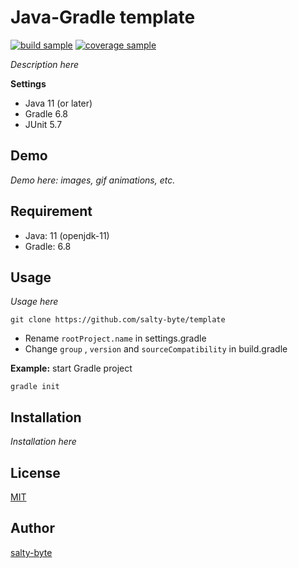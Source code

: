 # Java-Gradle template

[![build sample](https://img.shields.io/badge/build-passing-brightgreen)](https://shields.io/category/build)
[![coverage sample](https://img.shields.io/badge/coverage-100%25-brightgreen)](https://shields.io/category/coverage)

_Description here_

**Settings**

- Java 11 (or later)
- Gradle 6.8
- JUnit 5.7

## Demo

_Demo here: images, gif animations, etc._

## Requirement

- Java: 11 (openjdk-11)
- Gradle: 6.8

## Usage

_Usage here_

```shell
git clone https://github.com/salty-byte/template
```

- Rename `rootProject.name` in settings.gradle
- Change `group` , `version` and `sourceCompatibility` in build.gradle

**Example:** start Gradle project

```shell
gradle init
```

## Installation

_Installation here_

## License

[MIT](/LICENSE)

## Author

[salty-byte](https://github.com/salty-byte)
